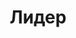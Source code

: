 --- 
title: "Лидер" 
site: "http://www.relider.at.ua" 
town: "Севастополь" 
tel: ["+38-050-960-91-05, +38-066-370-59-21, (0692)93-89-12"] 
address: "Россия, АР Крым, г. Севастополь, М.Геловани 18Б, офис №2" 
mail: "lider_sev@mail.ru" 
--- 